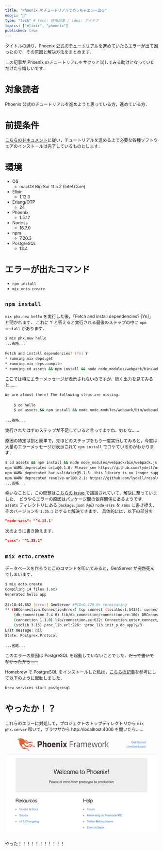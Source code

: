 ```yaml
---
title: "Phoenix のチュートリアルでめっちゃエラー出る"
emoji: "🐣"
type: "tech" # tech: 技術記事 / idea: アイデア
topics: ["elixir", "phoenix"]
published: true
---
```


タイトルの通り，Phoenix 公式の[チュートリアル](https://hexdocs.pm/phoenix/up_and_running.html)を進めていたらエラーが出て困ったので，その原因と解決方法をまとめます．

この記事が Phoenix のチュートリアルをサクッと試してみる助けとなっていただけたら嬉しいです．

# 対象読者

Phoenix 公式のチュートリアルを進めようと思っている方，進めている方．

# 前提条件

[こちらのドキュメント](https://hexdocs.pm/phoenix/installation.html)に従い，チュートリアルを進める上で必要な各種ソフトウェアのインストールは完了しているものとします．

# 環境

- OS
  - macOS Big Sur 11.5.2 (Intel Core)
- Elixir
  - 1.12.0
- Erlang/OTP
  - 24
- Phoenix
  - 1.5.12
- Node.js
  - 16.7.0
- npm
  - 7.20.3
- PostgreSQL
  - 13.4

# エラーが出たコマンド

- `npm install`
- `mix ecto.create`

## `npm install`

`mix phx.new hello` を実行した後，「Fetch and install dependencies? [Yn]」 と聞かれます．
これに Y と答えると実行される最後のステップの中に `npm install` があります．

```bash
$ mix phx.new hello
...省略...

Fetch and install dependencies? [Yn] Y
* running mix deps.get
* running mix deps.compile
* running cd assets && npm install && node node_modules/webpack/bin/webpack.js --mode development
```

ここでは特にエラーメッセージが表示されないのですが，続く出力を見てみると......

```bash
We are almost there! The following steps are missing:

    $ cd hello
    $ cd assets && npm install && node node_modules/webpack/bin/webpack.js --mode development

...省略...
```

実行されたはずのステップが不足していると言ってますね．妙だな......

原因の特定は割と簡単で，先ほどのステップをもう一度実行してみると，今度は大量のエラーメッセージが表示されて `npm install` でコケているのがわかります．

```bash
$ cd assets && npm install && node node_modules/webpack/bin/webpack.js --mode development
npm WARN deprecated urix@0.1.0: Please see https://github.com/lydell/urix#deprecated
npm WARN deprecated har-validator@5.1.5: this library is no longer supported
npm WARN deprecated resolve-url@0.2.1: https://github.com/lydell/resolve-url#deprecated
...省略...
```

幸いなことに，この問題は[こちらの issue ](https://github.com/phoenixframework/phoenix/issues/4359#issuecomment-873133536)で議論されていて，解決に至っていました．
どうやらエラーの原因はパッケージ間の依存関係にあるようです．`assets` ディレクトリにある `package.json` 内の `node-sass` を `sass` に書き換え，そのバージョンを `1.35.1` とすると解決できます．
具体的には，以下の部分を

```json
"node-sass": "^4.13.1"
```

次のように書き換えます．

```json
"sass": "^1.35.1"
```

## `mix ecto.create`

データベースを作ろうとこのコマンドを叩いてみると，GenServer が突然死んでしまいます．

```bash
$ mix ecto.create
Compiling 14 files (.ex)
Generated hello app

23:18:44.852 [error] GenServer #PID<0.379.0> terminating
** (DBConnection.ConnectionError) tcp connect (localhost:5432): connection refused - :econnrefused
    (db_connection 2.4.0) lib/db_connection/connection.ex:100: DBConnection.Connection.connect/2
    (connection 1.1.0) lib/connection.ex:622: Connection.enter_connect/5
    (stdlib 3.15) proc_lib.erl:226: :proc_lib.init_p_do_apply/3
Last message: nil
State: Postgrex.Protocol

...省略...
```

このエラーの原因は PostgreSQL を起動していないことでした．~~だって書いてなかったから......~~

Homebrew で PostgreSQL をインストールした私は，[こちらの記事](https://qiita.com/domodomodomo/items/12fe7555513de6b078db)を参考にして以下のように起動しました．

```bash
brew services start postgresql
```

# やったか！？

これらのエラーに対処して，プロジェクトのトップディレクトリから `mix phx.server` 叩いて，ブラウザから http://localhost:4000 を開いたら......

![](/images/elixir-phoenix-tutorial-smoothly/success.png)

やった！！！！！！！！！！！
